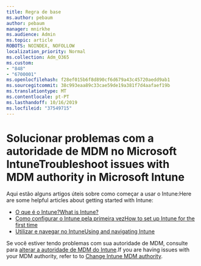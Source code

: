 ```yaml
---
title: Regra de base
ms.author: pebaum
author: pebaum
manager: mnirkhe
ms.audience: Admin
ms.topic: article
ROBOTS: NOINDEX, NOFOLLOW
localization_priority: Normal
ms.collection: Adm_O365
ms.custom:
- "848"
- "6700001"
ms.openlocfilehash: f28ef015b6f8d890cf6d679a43c45720aedd9ab1
ms.sourcegitcommit: 38c993eaa89c33cae59de19a381f7d4aafaef19b
ms.translationtype: MT
ms.contentlocale: pt-PT
ms.lasthandoff: 10/16/2019
ms.locfileid: "37549715"
---
```

# <a name="troubleshoot-issues-with-mdm-authority-in-microsoft-intune"></a><span data-ttu-id="04c23-102">Solucionar problemas com a autoridade de MDM no Microsoft Intune</span><span class="sxs-lookup"><span data-stu-id="04c23-102">Troubleshoot issues with MDM authority in Microsoft Intune</span></span>

<span data-ttu-id="04c23-103">Aqui estão alguns artigos úteis sobre como começar a usar o Intune:</span><span class="sxs-lookup"><span data-stu-id="04c23-103">Here are some helpful articles about getting started with Intune:</span></span>

- [<span data-ttu-id="04c23-104">O que é o Intune?</span><span class="sxs-lookup"><span data-stu-id="04c23-104">What is Intune?</span></span>](https://docs.microsoft.com/intune/what-is-intune)
- [<span data-ttu-id="04c23-105">Como configurar o Intune pela primeira vez</span><span class="sxs-lookup"><span data-stu-id="04c23-105">How to set up Intune for the first time</span></span>](https://docs.microsoft.com/intune/setup-steps)
- [<span data-ttu-id="04c23-106">Utilizar e navegar no Intune</span><span class="sxs-lookup"><span data-stu-id="04c23-106">Using and navigating Intune</span></span>](https://docs.microsoft.com/intune/tutorial-walkthrough-intune-portal)

<span data-ttu-id="04c23-107">Se você estiver tendo problemas com sua autoridade de MDM, consulte para [alterar a autoridade de MDM do Intune](https://docs.microsoft.com/alchemyinsights/change-mdm-authority).</span><span class="sxs-lookup"><span data-stu-id="04c23-107">If you are having issues with your MDM authority, refer to to [Change Intune MDM authority](https://docs.microsoft.com/alchemyinsights/change-mdm-authority).</span></span>